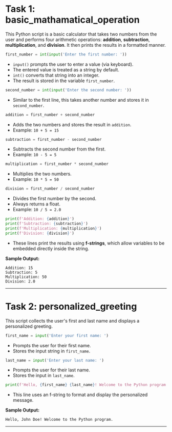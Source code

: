 # Task 1: basic_mathamatical_operation

This Python script is a basic calculator that takes two numbers from the user and performs four arithmetic operations: **addition**, **subtraction**, **multiplication**, and **division**. It then prints the results in a formatted manner.

```python
first_number = int(input('Enter the first number: '))
```
- `input()` prompts the user to enter a value (via keyboard).
- The entered value is treated as a string by default.
- `int()` converts that string into an integer.
- The result is stored in the variable `first_number`.

```python
second_number = int(input('Enter the second number: '))
```
- Similar to the first line, this takes another number and stores it in `second_number`.

```python
addition = first_number + second_number
```
- Adds the two numbers and stores the result in `addition`.
- Example: `10 + 5 = 15`

```python
subtraction = first_number - second_number
```
- Subtracts the second number from the first.
- Example: `10 - 5 = 5`

```python
multiplication = first_number * second_number
```
- Multiplies the two numbers.
- Example: `10 * 5 = 50`

```python
division = first_number / second_number
```
- Divides the first number by the second.
- Always returns a float.
- Example: `10 / 5 = 2.0`

```python
print(f'Addition: {addition}')
print(f'Subtraction: {subtraction}')
print(f'Multiplication: {multiplication}')
print(f'Division: {division}')
```
- These lines print the results using **f-strings**, which allow variables to be embedded directly inside the string.

**Sample Output:**
```
Addition: 15
Subtraction: 5
Multiplication: 50
Division: 2.0
```

---

# Task 2: personalized_greeting

This script collects the user's first and last name and displays a personalized greeting.

```python
first_name = input('Enter your first name: ')
```
- Prompts the user for their first name.
- Stores the input string in `first_name`.

```python
last_name = input('Enter your last name: ')
```
- Prompts the user for their last name.
- Stores the input in `last_name`.

```python
print(f'Hello, {first_name} {last_name}! Welcome to the Python program.')
```
- This line uses an f-string to format and display the personalized message.

**Sample Output:**
```
Hello, John Doe! Welcome to the Python program.
```

---



